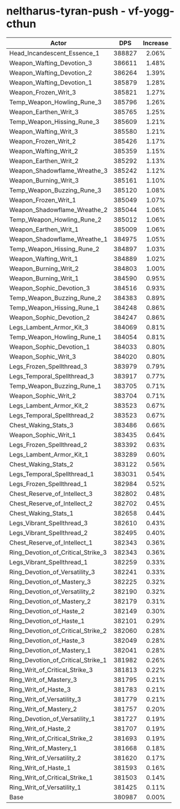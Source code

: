 # neltharus-tyran-push - vf-yogg-cthun
| Actor | DPS | Increase |
|---|:---:|:---:|
|Head_Incandescent_Essence_1|388827|2.06%|
|Weapon_Wafting_Devotion_3|386611|1.48%|
|Weapon_Wafting_Devotion_2|386264|1.39%|
|Weapon_Wafting_Devotion_1|385879|1.28%|
|Weapon_Frozen_Writ_3|385821|1.27%|
|Temp_Weapon_Howling_Rune_3|385796|1.26%|
|Weapon_Earthen_Writ_3|385765|1.25%|
|Temp_Weapon_Hissing_Rune_3|385609|1.21%|
|Weapon_Wafting_Writ_3|385580|1.21%|
|Weapon_Frozen_Writ_2|385426|1.17%|
|Weapon_Wafting_Writ_2|385359|1.15%|
|Weapon_Earthen_Writ_2|385292|1.13%|
|Weapon_Shadowflame_Wreathe_3|385242|1.12%|
|Weapon_Burning_Writ_3|385161|1.10%|
|Temp_Weapon_Buzzing_Rune_3|385120|1.08%|
|Weapon_Frozen_Writ_1|385049|1.07%|
|Weapon_Shadowflame_Wreathe_2|385044|1.06%|
|Temp_Weapon_Howling_Rune_2|385012|1.06%|
|Weapon_Earthen_Writ_1|385009|1.06%|
|Weapon_Shadowflame_Wreathe_1|384975|1.05%|
|Temp_Weapon_Hissing_Rune_2|384897|1.03%|
|Weapon_Wafting_Writ_1|384889|1.02%|
|Weapon_Burning_Writ_2|384803|1.00%|
|Weapon_Burning_Writ_1|384590|0.95%|
|Weapon_Sophic_Devotion_3|384516|0.93%|
|Temp_Weapon_Buzzing_Rune_2|384383|0.89%|
|Temp_Weapon_Hissing_Rune_1|384248|0.86%|
|Weapon_Sophic_Devotion_2|384247|0.86%|
|Legs_Lambent_Armor_Kit_3|384069|0.81%|
|Temp_Weapon_Howling_Rune_1|384054|0.81%|
|Weapon_Sophic_Devotion_1|384033|0.80%|
|Weapon_Sophic_Writ_3|384020|0.80%|
|Legs_Frozen_Spellthread_3|383979|0.79%|
|Legs_Temporal_Spellthread_3|383917|0.77%|
|Temp_Weapon_Buzzing_Rune_1|383705|0.71%|
|Weapon_Sophic_Writ_2|383704|0.71%|
|Legs_Lambent_Armor_Kit_2|383523|0.67%|
|Legs_Temporal_Spellthread_2|383523|0.67%|
|Chest_Waking_Stats_3|383486|0.66%|
|Weapon_Sophic_Writ_1|383435|0.64%|
|Legs_Frozen_Spellthread_2|383392|0.63%|
|Legs_Lambent_Armor_Kit_1|383289|0.60%|
|Chest_Waking_Stats_2|383122|0.56%|
|Legs_Temporal_Spellthread_1|383031|0.54%|
|Legs_Frozen_Spellthread_1|382984|0.52%|
|Chest_Reserve_of_Intellect_3|382802|0.48%|
|Chest_Reserve_of_Intellect_2|382702|0.45%|
|Chest_Waking_Stats_1|382658|0.44%|
|Legs_Vibrant_Spellthread_3|382610|0.43%|
|Legs_Vibrant_Spellthread_2|382495|0.40%|
|Chest_Reserve_of_Intellect_1|382343|0.36%|
|Ring_Devotion_of_Critical_Strike_3|382343|0.36%|
|Legs_Vibrant_Spellthread_1|382259|0.33%|
|Ring_Devotion_of_Versatility_3|382241|0.33%|
|Ring_Devotion_of_Mastery_3|382225|0.32%|
|Ring_Devotion_of_Versatility_2|382190|0.32%|
|Ring_Devotion_of_Mastery_2|382179|0.31%|
|Ring_Devotion_of_Haste_2|382149|0.30%|
|Ring_Devotion_of_Haste_1|382101|0.29%|
|Ring_Devotion_of_Critical_Strike_2|382060|0.28%|
|Ring_Devotion_of_Haste_3|382049|0.28%|
|Ring_Devotion_of_Mastery_1|382041|0.28%|
|Ring_Devotion_of_Critical_Strike_1|381982|0.26%|
|Ring_Writ_of_Critical_Strike_3|381813|0.22%|
|Ring_Writ_of_Mastery_3|381795|0.21%|
|Ring_Writ_of_Haste_3|381783|0.21%|
|Ring_Writ_of_Versatility_3|381779|0.21%|
|Ring_Writ_of_Mastery_2|381757|0.20%|
|Ring_Devotion_of_Versatility_1|381727|0.19%|
|Ring_Writ_of_Haste_2|381707|0.19%|
|Ring_Writ_of_Critical_Strike_2|381693|0.19%|
|Ring_Writ_of_Mastery_1|381668|0.18%|
|Ring_Writ_of_Versatility_2|381620|0.17%|
|Ring_Writ_of_Haste_1|381593|0.16%|
|Ring_Writ_of_Critical_Strike_1|381503|0.14%|
|Ring_Writ_of_Versatility_1|381425|0.11%|
|Base|380987|0.00%|
